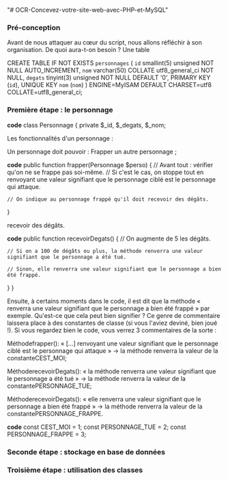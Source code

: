 "# OCR-Concevez-votre-site-web-avec-PHP-et-MySQL" 
<H3>Pré-conception</H3>
Avant de nous attaquer au cœur du script, nous allons réfléchir à son organisation. De quoi aura-t-on besoin ? Une table 

CREATE TABLE IF NOT EXISTS `personnages` (
  `id` smallint(5) unsigned NOT NULL AUTO_INCREMENT,
  `nom` varchar(50) COLLATE utf8_general_ci NOT NULL,
  `degats` tinyint(3) unsigned NOT NULL DEFAULT '0',
  PRIMARY KEY (`id`),
  UNIQUE KEY `nom` (`nom`)
) ENGINE=MyISAM DEFAULT CHARSET=utf8 COLLATE=utf8_general_ci;

<H3>Première étape : le personnage</H3>

<strong>code</strong>
class Personnage
{
  private $_id,
          $_degats,
          $_nom;

Les fonctionnalités d'un personnage :

Un personnage doit pouvoir : 
Frapper un autre personnage ;

<strong>code</strong>
  public function frapper(Personnage $perso)
  {
    // Avant tout : vérifier qu'on ne se frappe pas soi-même.
    // Si c'est le cas, on stoppe tout en renvoyant une valeur signifiant que le personnage ciblé est le personnage qui attaque.

    // On indique au personnage frappé qu'il doit recevoir des dégâts.
  }

recevoir des dégâts.         

<strong>code</strong> 
  public function recevoirDegats()
  {
    // On augmente de 5 les dégâts.
    
    // Si on a 100 de dégâts ou plus, la méthode renverra une valeur signifiant que le personnage a été tué.
    
    // Sinon, elle renverra une valeur signifiant que le personnage a bien été frappé.
  }
}

Ensuite, à certains moments dans le code, il est dit que la méthode « renverra une valeur signifiant que le personnage a bien été frappé » par exemple. Qu'est-ce que cela peut bien signifier ? Ce genre de commentaire laissera place à des constantes de classe (si vous l'aviez deviné, bien joué !). Si vous regardez bien le code, vous verrez 3 commentaires de la sorte :

Méthodefrapper(): « [...] renvoyant une valeur signifiant que le personnage ciblé est le personnage qui attaque » → la méthode renverra la valeur de la constanteCEST_MOI;

MéthoderecevoirDegats(): « la méthode renverra une valeur signifiant que le personnage a été tué » → la méthode renverra la valeur de la constantePERSONNAGE_TUE;

MéthoderecevoirDegats(): « elle renverra une valeur signifiant que le personnage a bien été frappé » → la méthode renverra la valeur de la constantePERSONNAGE_FRAPPE.

<strong>code</strong>
  const CEST_MOI = 1;
  const PERSONNAGE_TUE = 2;
  const PERSONNAGE_FRAPPE = 3;

<H3>Seconde étape : stockage en base de données</H3>

<H3>Troisième étape : utilisation des classes</H3>